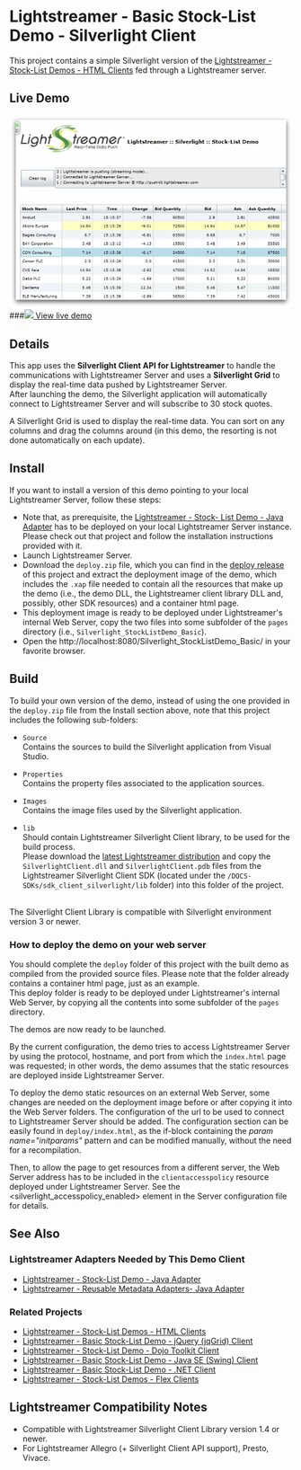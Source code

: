 # Lightstreamer - Basic Stock-List Demo - Silverlight Client 

<!-- START DESCRIPTION lightstreamer-example-stocklist-client-silverlight -->

This project contains a simple Silverlight version of the [Lightstreamer - Stock-List Demos - HTML Clients](https://github.com/Weswit/Lightstreamer-example-Stocklist-client-javascript) fed through a Lightstreamer server.

## Live Demo

[![screenshot](screen_silverlight_large.png)](http://demos.lightstreamer.com/Silverlight_StockListDemo)<br>
###[![](http://demos.lightstreamer.com/site/img/play.png) View live demo](http://demos.lightstreamer.com/Silverlight_StockListDemo)<br>

## Details

This app uses the <b>Silverlight Client API for Lightstreamer</b> to handle the communications with Lightstreamer Server and uses a <b>Silverlight Grid</b> to display the real-time data pushed by Lightstreamer Server.<br>
After launching the demo, the Silverlight application will automatically connect to Lightstreamer Server and will subscribe to 30 stock quotes.<br>

A Silverlight Grid is used to display the real-time data. You can sort on any columns and drag the columns around (in this demo, the resorting is not done automatically on each update).

<!-- END DESCRIPTION lightstreamer-example-stocklist-client-silverlight -->

## Install

If you want to install a version of this demo pointing to your local Lightstreamer Server, follow these steps:

* Note that, as prerequisite, the [Lightstreamer - Stock- List Demo - Java Adapter](https://github.com/Weswit/Lightstreamer-example-Stocklist-adapter-java) has to be deployed on your local Lightstreamer Server instance. Please check out that project and follow the installation instructions provided with it.
* Launch Lightstreamer Server.
* Download the `deploy.zip` file, which you can find in the [deploy release](https://github.com/Weswit/Lightstreamer-example-StockList-client-silverlight/releases) of this project and extract the deployment image of the demo, which includes the `.xap` file needed to contain all the resources that make up the demo (i.e., the demo DLL, the Lightstreamer client library DLL and, possibly, other SDK resources) and a container html page.
* This deployment image is ready to be deployed under Lightstreamer's internal Web Server, copy the two files into some subfolder of the `pages` directory (i.e., `Silverlight_StockListDemo_Basic`).<br>
* Open the http://localhost:8080/Silverlight_StockListDemo_Basic/ in your favorite browser.

## Build

To build your own version of the demo, instead of using the one provided in the `deploy.zip` file from the Install section above, note that this project includes the following sub-folders:
* `Source`<br>
  Contains the sources to build the Silverlight application from Visual Studio.

* `Properties`<br>
  Contains the property files associated to the application sources.
  
* `Images`<br>
  Contains the image files used by the Silverlight application.

* `lib`<br>
  Should contain Lightstreamer Silverlight Client library, to be used for the build process.<br>
  Please download the [latest Lightstreamer distribution](http://www.lightstreamer.com/download) and copy the `SilverlightClient.dll` and `SilverlightClient.pdb` files from the Lightstreamer Silverlight Client SDK (located under the `/DOCS-SDKs/sdk_client_silverlight/lib` folder) into this folder of the project.
  
<br>
The Silverlight Client Library is compatible with Silverlight environment version 3 or newer.

### How to deploy the demo on your web server

You should complete the `deploy` folder of this project with the built demo as compiled from the provided source files. Please note that the folder already contains a container html page, just as an example.<br>
This deploy folder is ready to be deployed under Lightstreamer's internal Web Server, by copying all the contents into some subfolder of the `pages` directory.

The demos are now ready to be launched.

By the current configuration, the demo tries to access Lightstreamer Server by using the protocol, hostname, and port from which the `index.html` page was requested; in other words, the demo assumes that the static resources are deployed inside Lightstreamer Server.<br>

To deploy the demo static resources on an external Web Server, some changes are needed on the deployment image before or after copying it into the Web Server folders.
The configuration of the url to be used to connect to Lightstreamer Server should be added. The configuration section can be easily found in `deploy/index.html`, as the if-block containing the *param name="initparams"* pattern and can be modified manually, without the need for a recompilation.<br>

Then, to allow the page to get resources from a different server, the Web Server address has to be included in the `clientaccesspolicy` resource deployed under Lightstreamer Server. See the <silverlight_accesspolicy_enabled> element in the Server configuration file for details.

## See Also

### Lightstreamer Adapters Needed by This Demo Client

<!-- START RELATED_ENTRIES -->
* [Lightstreamer - Stock-List Demo - Java Adapter](https://github.com/Weswit/Lightstreamer-example-Stocklist-adapter-java)
* [Lightstreamer - Reusable Metadata Adapters- Java Adapter](https://github.com/Weswit/Lightstreamer-example-ReusableMetadata-adapter-java)

<!-- END RELATED_ENTRIES -->

### Related Projects

* [Lightstreamer - Stock-List Demos - HTML Clients](https://github.com/Weswit/Lightstreamer-example-Stocklist-client-javascript)
* [Lightstreamer - Basic Stock-List Demo - jQuery (jqGrid) Client](https://github.com/Weswit/Lightstreamer-example-StockList-client-jquery)
* [Lightstreamer - Stock-List Demo - Dojo Toolkit Client](https://github.com/Weswit/Lightstreamer-example-StockList-client-dojo)
* [Lightstreamer - Basic Stock-List Demo - Java SE (Swing) Client](https://github.com/Weswit/Lightstreamer-example-StockList-client-java)
* [Lightstreamer - Basic Stock-List Demo - .NET Client](https://github.com/Weswit/Lightstreamer-example-StockList-client-dotnet)
* [Lightstreamer - Stock-List Demos - Flex Clients](https://github.com/Weswit/Lightstreamer-example-StockList-client-flex)

## Lightstreamer Compatibility Notes

* Compatible with Lightstreamer Silverlight Client Library version 1.4 or newer.
* For Lightstreamer Allegro (+ Silverlight Client API support), Presto, Vivace.
